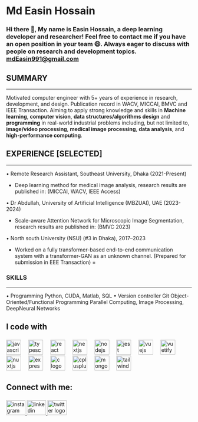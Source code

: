# Md Easin Hossain

### Hi there 👋, My name is Easin Hossain, a deep learning developer and researcher! Feel free to contact me if you have an open position in your team 😄. Always eager to discuss with people on research and development topics. mdEasin991@gmail.com

## SUMMARY
------------
Motivated computer engineer with 5+ years of experience in research, development, and design. Publication record in WACV, MICCAI, BMVC and IEEE Transaction. Aiming to apply strong knowledge and skills in **Machine learning**, **computer vision**, **data structures/algorithms design** and **programming** in real-world industrial problems including, but not limited to, **image/video processing**, **medical image processing**, **data analysis**, and **high-performance computing**.

## EXPERIENCE [SELECTED]
--------------------------
• Remote Research Assistant, Southeast University, Dhaka (2021-Present)
 - Deep learning method for medical image analysis, research results are published in: 
 (MICCAI, WACV, IEEE Access)

• Dr Abdullah, University of Artificial Intelligence (MBZUAI), UAE (2023-2024)
 - Scale-aware Attention Network for Microscopic Image Segmentation, research results are published in: (BMVC 2023)

• North south University (NSU) (#3 in Dhaka), 2017–2023
 - Worked on a fully transformer-based end-to-end communication system with a transformer-GAN as an unknown channel. 
 (Prepared for submission in EEE Transaction)
=

### SKILLS
-------
• Programming
 Python, CUDA, Matlab, SQL
• Version controller Git
 Object-Oriented/Functional Programming
 Parallel Computing, Image Processing, DeepNeural Networks


###

<h2 align="left">I code with</h2>

###

<div align="left">
  <img src="https://cdn.jsdelivr.net/gh/devicons/devicon/icons/javascript/javascript-original.svg" height="40" alt="javascript logo"  />
  <img width="12" />
  <img src="https://cdn.jsdelivr.net/gh/devicons/devicon/icons/typescript/typescript-original.svg" height="40" alt="typescript logo"  />
  <img width="12" />
  <img src="https://cdn.jsdelivr.net/gh/devicons/devicon/icons/react/react-original.svg" height="40" alt="react logo"  />
  <img width="12" />
  <img src="https://cdn.jsdelivr.net/gh/devicons/devicon/icons/nextjs/nextjs-original.svg" height="40" alt="nextjs logo"  />
  <img width="12" />
  <img src="https://cdn.jsdelivr.net/gh/devicons/devicon/icons/nodejs/nodejs-original.svg" height="40" alt="nodejs logo"  />
  <img width="12" />
  <img src="https://cdn.jsdelivr.net/gh/devicons/devicon/icons/jest/jest-plain.svg" height="40" alt="jest logo"  />
  <img width="12" />
  <img src="https://cdn.jsdelivr.net/gh/devicons/devicon/icons/vuejs/vuejs-original.svg" height="40" alt="vuejs logo"  />
  <img width="12" />
  <img src="https://cdn.jsdelivr.net/gh/devicons/devicon/icons/vuetify/vuetify-original.svg" height="40" alt="vuetify logo"  />
  <img width="12" />
  <img src="https://cdn.jsdelivr.net/gh/devicons/devicon/icons/nuxtjs/nuxtjs-original.svg" height="40" alt="nuxtjs logo"  />
  <img width="12" />
  <img src="https://cdn.jsdelivr.net/gh/devicons/devicon/icons/express/express-original.svg" height="40" alt="express logo"  />
  <img width="12" />
  <img src="https://cdn.jsdelivr.net/gh/devicons/devicon/icons/c/c-original.svg" height="40" alt="c logo"  />
  <img width="12" />
  <img src="https://cdn.jsdelivr.net/gh/devicons/devicon/icons/cplusplus/cplusplus-original.svg" height="40" alt="cplusplus logo"  />
  <img width="12" />
  <img src="https://cdn.jsdelivr.net/gh/devicons/devicon/icons/mongodb/mongodb-original.svg" height="40" alt="mongodb logo"  />
  <img width="12" />
  <img src="https://cdn.jsdelivr.net/gh/devicons/devicon/icons/tailwindcss/tailwindcss-original-wordmark.svg" height="40" alt="tailwindcss logo"  />
</div>

###

<h2 align="left">Connect with me:</h2>

###

<div align="left">
  <a href="https://instagram.com/abdullah.al.mahi_" target="_blank">
    <img src="https://raw.githubusercontent.com/maurodesouza/profile-readme-generator/master/src/assets/icons/social/instagram/default.svg" width="52" height="40" alt="instagram logo"  />
  </a>
  <a href="https://www.linkedin.com/in/abdullahmahi/" target="_blank">
    <img src="https://raw.githubusercontent.com/maurodesouza/profile-readme-generator/master/src/assets/icons/social/linkedin/default.svg" width="52" height="40" alt="linkedin logo"  />
  </a>
  <a href="https://x.com/amahiwp" target="_blank">
    <img src="https://raw.githubusercontent.com/maurodesouza/profile-readme-generator/master/src/assets/icons/social/twitter/default.svg" width="52" height="40" alt="twitter logo"  />
  </a>
</div>

